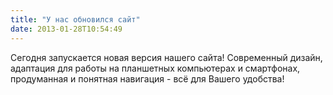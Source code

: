 ```yaml
---
title: "У нас обновился сайт"
date: 2013-01-28T10:54:49
---
```


Сегодня запускается новая версия нашего сайта! Современный дизайн, адаптация для работы на планшетных компьютерах и смартфонах, продуманная и понятная навигация - всё для Вашего удобства!

 

